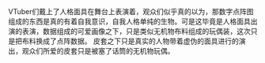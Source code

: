 VTuber们戴上了人格面具在舞台上表演着，观众们似乎真的以为，那数字点阵图组成的东西是真的有着自我意识，自我人格单纯的生物。可是这毕竟是人格面具出演的表演，数据组成的可爱画像之下，只是类似无机物布料组成的玩偶装，这次只是把布料换成了点阵数据。
皮套之下只是真实的人物带着虚伪的面具进行的演出，观众们所爱的皮套只是被塞了话筒的无机物玩偶。
